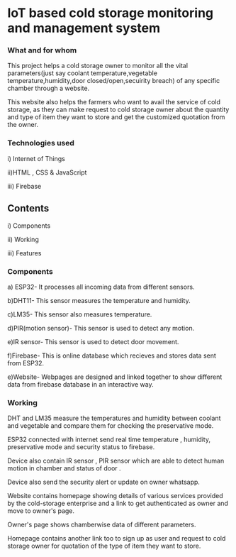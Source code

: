
# IoT based cold storage monitoring and management system
### What and for whom 
This project helps  a cold storage owner to monitor all the vital parameters(just say coolant temperature,vegetable temperature,humidity,door closed/open,secuirity breach) of any specific chamber through a website.

This website also helps the farmers who want to avail the service of cold storage, as they can make request to cold storage owner about the quantity and type of item they want to store and get the customized quotation from the owner. 

### Technologies used
 i) Internet of Things

 ii)HTML , CSS & JavaScript

 iii) Firebase




## Contents
 i) Components

 ii) Working

 iii) Features

### Components
 a) ESP32- It processes all incoming data from different  sensors.

 b)DHT11- This sensor measures the temperature and humidity.

 c)LM35- This sensor also measures temperature.

 d)PIR(motion sensor)- This sensor  is used to detect any motion.

 e)IR sensor- This sensor is used to detect door movement.

 f)Firebase- This is online database which recieves and stores data sent from ESP32.
 
 e)Website- Webpages are designed and linked together to show different data from firebase database in an interactive way.

### Working
DHT and LM35 measure the temperatures  and humidity between coolant and vegetable and compare them for checking the preservative mode.

ESP32 connected with internet  send real time temperature , humidity, preservative mode and security status to firebase.

Device also contain IR sensor , PIR sensor which are able to detect human motion in chamber and status of door .

Device also send the security alert or update on owner whatsapp.

Website contains homepage showing details of various services provided by the cold-storage enterprise and a link to  get authenticated as owner and move to owner's page.

Owner's page shows chamberwise data of different parameters.

Homepage contains another link too to sign up as user and request to cold storage owner for quotation of the type of item they want to store.
